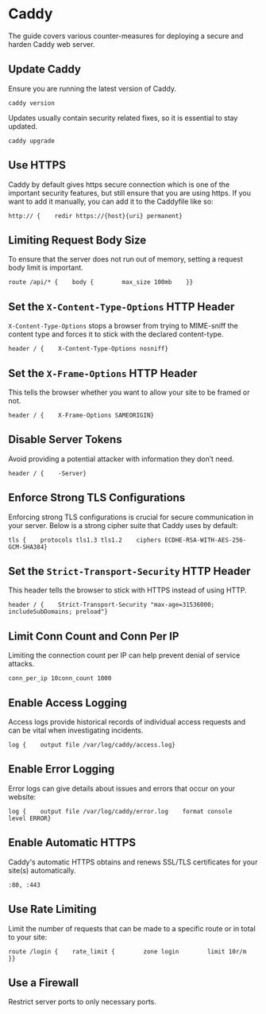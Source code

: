 # Caddy

The guide covers various counter-measures for deploying a secure and harden Caddy web server.

## Update Caddy

Ensure you are running the latest version of Caddy.

```
caddy version
```

Updates usually contain security related fixes, so it is essential to stay updated.

```
caddy upgrade
```

## Use HTTPS

Caddy by default gives https secure connection which is one of the important security features, but still ensure that you are using https. If you want to add it manually, you can add it to the Caddyfile like so:

```
http:// {    redir https://{host}{uri} permanent}
```

## Limiting Request Body Size

To ensure that the server does not run out of memory, setting a request body limit is important.

```
route /api/* {    body {        max_size 100mb    }}
```

## Set the `X-Content-Type-Options` HTTP Header

`X-Content-Type-Options` stops a browser from trying to MIME-sniff the content type and forces it to stick with the declared content-type.

```
header / {    X-Content-Type-Options nosniff}
```

## Set the `X-Frame-Options` HTTP Header

This tells the browser whether you want to allow your site to be framed or not.

```
header / {    X-Frame-Options SAMEORIGIN}
```

## Disable Server Tokens

Avoid providing a potential attacker with information they don’t need.

```
header / {    -Server}
```

## Enforce Strong TLS Configurations

Enforcing strong TLS configurations is crucial for secure communication in your server. Below is a strong cipher suite that Caddy uses by default:

```
tls {    protocols tls1.3 tls1.2    ciphers ECDHE-RSA-WITH-AES-256-GCM-SHA384}
```

## Set the `Strict-Transport-Security` HTTP Header

This header tells the browser to stick with HTTPS instead of using HTTP.

```
header / {    Strict-Transport-Security "max-age=31536000; includeSubDomains; preload"}
```

## Limit Conn Count and Conn Per IP

Limiting the connection count per IP can help prevent denial of service attacks.

```
conn_per_ip 10conn_count 1000
```

## Enable Access Logging

Access logs provide historical records of individual access requests and can be vital when investigating incidents.

```
log {    output file /var/log/caddy/access.log}
```

## Enable Error Logging

Error logs can give details about issues and errors that occur on your website:

```
log {    output file /var/log/caddy/error.log    format console    level ERROR}
```

## Enable Automatic HTTPS

Caddy's automatic HTTPS obtains and renews SSL/TLS certificates for your site(s) automatically.

```
:80, :443 
```

## Use Rate Limiting

Limit the number of requests that can be made to a specific route or in total to your site:

```
route /login {    rate_limit {        zone login        limit 10r/m    }}
```

## Use a Firewall

Restrict server ports to only necessary ports.